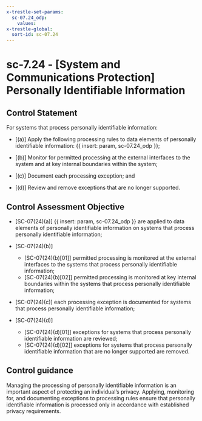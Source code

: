 ```yaml
---
x-trestle-set-params:
  sc-07.24_odp:
    values:
x-trestle-global:
  sort-id: sc-07.24
---
```


# sc-7.24 - \[System and Communications Protection\] Personally Identifiable Information

## Control Statement

For systems that process personally identifiable information:

- \[(a)\] Apply the following processing rules to data elements of personally identifiable information: {{ insert: param, sc-07.24_odp }};

- \[(b)\] Monitor for permitted processing at the external interfaces to the system and at key internal boundaries within the system;

- \[(c)\] Document each processing exception; and

- \[(d)\] Review and remove exceptions that are no longer supported.

## Control Assessment Objective

- \[SC-07(24)(a)\] {{ insert: param, sc-07.24_odp }} are applied to data elements of personally identifiable information on systems that process personally identifiable information;

- \[SC-07(24)(b)\]

  - \[SC-07(24)(b)[01]\] permitted processing is monitored at the external interfaces to the systems that process personally identifiable information;
  - \[SC-07(24)(b)[02]\] permitted processing is monitored at key internal boundaries within the systems that process personally identifiable information;

- \[SC-07(24)(c)\] each processing exception is documented for systems that process personally identifiable information;

- \[SC-07(24)(d)\]

  - \[SC-07(24)(d)[01]\] exceptions for systems that process personally identifiable information are reviewed;
  - \[SC-07(24)(d)[02]\] exceptions for systems that process personally identifiable information that are no longer supported are removed.

## Control guidance

Managing the processing of personally identifiable information is an important aspect of protecting an individual’s privacy. Applying, monitoring for, and documenting exceptions to processing rules ensure that personally identifiable information is processed only in accordance with established privacy requirements.
